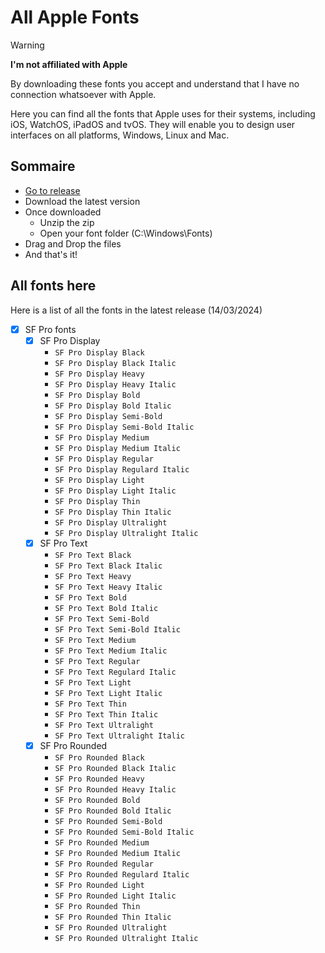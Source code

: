 # All Apple Fonts

> [!WARNING]  
> **I'm not affiliated with Apple**
> 
> By downloading these fonts you accept and understand that I have no connection whatsoever with Apple.

Here you can find all the fonts that Apple uses for their systems, including iOS, WatchOS, iPadOS and tvOS.
They will enable you to design user interfaces on all platforms, Windows, Linux and Mac.

## Sommaire

- [Go to release](https://github.com/shidos-anael/All-Apple-Fonts/releases)
- Download the latest version
- Once downloaded
  - Unzip the zip
  - Open your font folder (C:\Windows\Fonts\)
- Drag and Drop the files
- And that's it!

## All fonts here

Here is a list of all the fonts in the latest release (14/03/2024)

- [x] SF Pro fonts
  - [x] SF Pro Display
    - `SF Pro Display Black`
    - `SF Pro Display Black Italic`
    - `SF Pro Display Heavy`
    - `SF Pro Display Heavy Italic`
    - `SF Pro Display Bold`
    - `SF Pro Display Bold Italic`
    - `SF Pro Display Semi-Bold`
    - `SF Pro Display Semi-Bold Italic`
    - `SF Pro Display Medium`
    - `SF Pro Display Medium Italic`
    - `SF Pro Display Regular`
    - `SF Pro Display Regulard Italic`
    - `SF Pro Display Light`
    - `SF Pro Display Light Italic`
    - `SF Pro Display Thin`
    - `SF Pro Display Thin Italic`
    - `SF Pro Display Ultralight`
    - `SF Pro Display Ultralight Italic`
  - [x] SF Pro Text
    - `SF Pro Text Black`
    - `SF Pro Text Black Italic`
    - `SF Pro Text Heavy`
    - `SF Pro Text Heavy Italic`
    - `SF Pro Text Bold`
    - `SF Pro Text Bold Italic`
    - `SF Pro Text Semi-Bold`
    - `SF Pro Text Semi-Bold Italic`
    - `SF Pro Text Medium`
    - `SF Pro Text Medium Italic`
    - `SF Pro Text Regular`
    - `SF Pro Text Regulard Italic`
    - `SF Pro Text Light`
    - `SF Pro Text Light Italic`
    - `SF Pro Text Thin`
    - `SF Pro Text Thin Italic`
    - `SF Pro Text Ultralight`
    - `SF Pro Text Ultralight Italic`
  - [x] SF Pro Rounded
    - `SF Pro Rounded Black`
    - `SF Pro Rounded Black Italic`
    - `SF Pro Rounded Heavy`
    - `SF Pro Rounded Heavy Italic`
    - `SF Pro Rounded Bold`
    - `SF Pro Rounded Bold Italic`
    - `SF Pro Rounded Semi-Bold`
    - `SF Pro Rounded Semi-Bold Italic`
    - `SF Pro Rounded Medium`
    - `SF Pro Rounded Medium Italic`
    - `SF Pro Rounded Regular`
    - `SF Pro Rounded Regulard Italic`
    - `SF Pro Rounded Light`
    - `SF Pro Rounded Light Italic`
    - `SF Pro Rounded Thin`
    - `SF Pro Rounded Thin Italic`
    - `SF Pro Rounded Ultralight`
    - `SF Pro Rounded Ultralight Italic`
